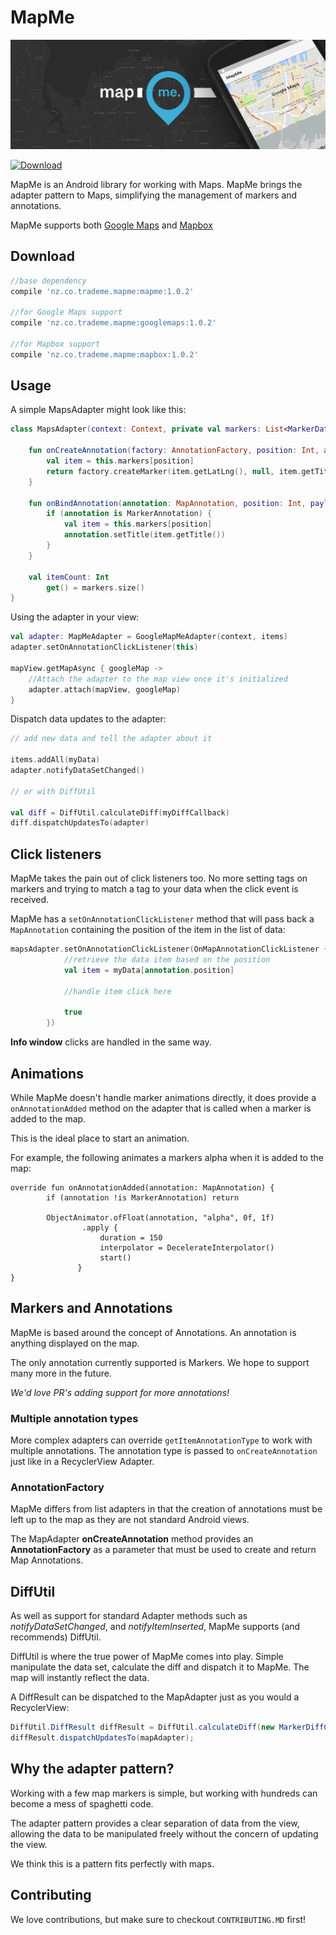 # MapMe

![MapMe](./img/feature.png)

[ ![Download](https://api.bintray.com/packages/trademe/MapMe/mapme/images/download.svg) ](https://bintray.com/trademe/MapMe/mapme/_latestVersion)

MapMe is an Android library for working with Maps. MapMe brings the adapter pattern to Maps, simplifying the management of markers and annotations.

MapMe supports both [Google Maps](https://developers.google.com/maps/documentation/android-api/) and [Mapbox](https://www.mapbox.com/android-sdk/)


Download
-----

```groovy
//base dependency
compile 'nz.co.trademe.mapme:mapme:1.0.2'
  
//for Google Maps support
compile 'nz.co.trademe.mapme:googlemaps:1.0.2'
  
//for Mapbox support
compile 'nz.co.trademe.mapme:mapbox:1.0.2'

```

Usage
-----
A simple MapsAdapter might look like this:

```kotlin
class MapsAdapter(context: Context, private val markers: List<MarkerData>) : GoogleMapMeAdapter(context) {

    fun onCreateAnnotation(factory: AnnotationFactory, position: Int, annotationType: Int): MapAnnotation {
        val item = this.markers[position]
        return factory.createMarker(item.getLatLng(), null, item.getTitle())
    }

    fun onBindAnnotation(annotation: MapAnnotation, position: Int, payload: Any) {
        if (annotation is MarkerAnnotation) {
            val item = this.markers[position]
            annotation.setTitle(item.getTitle())
        }
    }

    val itemCount: Int
        get() = markers.size()
}

```

Using the adapter in your view:

```kotlin
val adapter: MapMeAdapter = GoogleMapMeAdapter(context, items)
adapter.setOnAnnotationClickListener(this)

mapView.getMapAsync { googleMap ->
    //Attach the adapter to the map view once it's initialized
    adapter.attach(mapView, googleMap)
}
```

Dispatch data updates to the adapter:

```kotlin
// add new data and tell the adapter about it

items.addAll(myData)
adapter.notifyDataSetChanged()

// or with DiffUtil

val diff = DiffUtil.calculateDiff(myDiffCallback)
diff.dispatchUpdatesTo(adapter)
```


Click listeners
-----
MapMe takes the pain out of click listeners too. No more setting tags on markers and trying to match a tag to your data when the click event is received.

MapMe has a `setOnAnnotationClickListener` method that will pass back a `MapAnnotation` containing the position of the item in the list of data:

```Kotlin
mapsAdapter.setOnAnnotationClickListener(OnMapAnnotationClickListener { annotation ->
            //retrieve the data item based on the position
            val item = myData[annotation.position]
            
            //handle item click here
            
            true
        })

```

**Info window** clicks are handled in the same way.

Animations
-----

While MapMe doesn't handle marker animations directly, it does provide a `onAnnotationAdded` method on the adapter that is called when a marker is added to the map.

This is the ideal place to start an animation.


For example, the following animates a markers alpha when it is added to the map:


```
override fun onAnnotationAdded(annotation: MapAnnotation) {
        if (annotation !is MarkerAnnotation) return

        ObjectAnimator.ofFloat(annotation, "alpha", 0f, 1f)
                .apply {
                    duration = 150
                    interpolator = DecelerateInterpolator()
                    start()
               }
}
```  
    

Markers and Annotations
-----
MapMe is based around the concept of Annotations. An annotation is anything displayed on the map.

The only annotation currently supported is Markers. We hope to support many more in the future.

*We'd love PR's adding support for more annotations!*


### Multiple annotation types
More complex adapters can override `getItemAnnotationType` to work with multiple annotations. The annotation type is passed to `onCreateAnnotation` just like in a RecyclerView Adapter.


### AnnotationFactory
MapMe differs from list adapters in that the creation of annotations must be left up to the map as they are not standard Android views.

The MapAdapter **onCreateAnnotation** method provides an **AnnotationFactory** as a parameter that must be used to create and return Map Annotations.


DiffUtil
-----
As well as support for standard Adapter methods such as *notifyDataSetChanged*, and *notifyItemInserted*, MapMe supports (and recommends) DiffUtil.

DiffUtil is where the true power of MapMe comes into play. Simple manipulate the data set, calculate the diff and dispatch it to MapMe. The map will instantly reflect the data.

A DiffResult can be dispatched to the MapAdapter just as you would a RecyclerView:

```java
DiffUtil.DiffResult diffResult = DiffUtil.calculateDiff(new MarkerDiffCallback(this.markers, newMarkers));
diffResult.dispatchUpdatesTo(mapAdapter);
```


Why the adapter pattern?
-----

Working with a few map markers is simple, but working with hundreds can become a mess of spaghetti code. 

The adapter pattern provides a clear separation of data from the view, allowing the data to be manipulated freely without the concern of updating the view.

We think this is a pattern fits perfectly with maps.


## Contributing

We love contributions, but make sure to checkout `CONTRIBUTING.MD` first!

